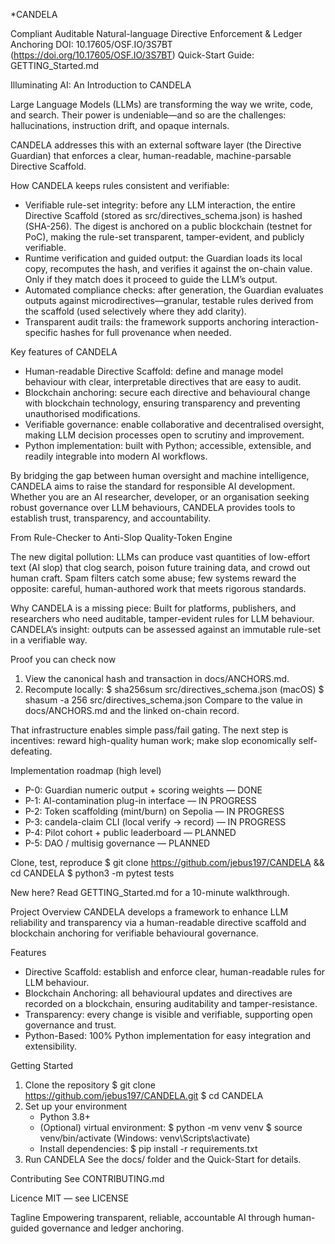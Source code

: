 *CANDELA

Compliant Auditable Natural-language Directive Enforcement & Ledger Anchoring
DOI: 10.17605/OSF.IO/3S7BT (https://doi.org/10.17605/OSF.IO/3S7BT)
Quick-Start Guide: GETTING_Started.md

Illuminating AI: An Introduction to CANDELA

Large Language Models (LLMs) are transforming the way we write, code, and search. Their power is undeniable—and so are the challenges: hallucinations, instruction drift, and opaque internals.

CANDELA addresses this with an external software layer (the Directive Guardian) that enforces a clear, human-readable, machine-parsable Directive Scaffold.

How CANDELA keeps rules consistent and verifiable:

- Verifiable rule-set integrity: before any LLM interaction, the entire Directive Scaffold (stored as src/directives_schema.json) is hashed (SHA-256). The digest is anchored on a public blockchain (testnet for PoC), making the rule-set transparent, tamper-evident, and publicly verifiable.
- Runtime verification and guided output: the Guardian loads its local copy, recomputes the hash, and verifies it against the on-chain value. Only if they match does it proceed to guide the LLM’s output.
- Automated compliance checks: after generation, the Guardian evaluates outputs against microdirectives—granular, testable rules derived from the scaffold (used selectively where they add clarity).
- Transparent audit trails: the framework supports anchoring interaction-specific hashes for full provenance when needed.

Key features of CANDELA

- Human-readable Directive Scaffold: define and manage model behaviour with clear, interpretable directives that are easy to audit.
- Blockchain anchoring: secure each directive and behavioural change with blockchain technology, ensuring transparency and preventing unauthorised modifications.
- Verifiable governance: enable collaborative and decentralised oversight, making LLM decision processes open to scrutiny and improvement.
- Python implementation: built with Python; accessible, extensible, and readily integrable into modern AI workflows.

By bridging the gap between human oversight and machine intelligence, CANDELA aims to raise the standard for responsible AI development. Whether you are an AI researcher, developer, or an organisation seeking robust governance over LLM behaviours, CANDELA provides tools to establish trust, transparency, and accountability.

From Rule-Checker to Anti-Slop Quality-Token Engine

The new digital pollution:
LLMs can produce vast quantities of low-effort text (AI slop) that clog search, poison future training data, and crowd out human craft. Spam filters catch some abuse; few systems reward the opposite: careful, human-authored work that meets rigorous standards.

Why CANDELA is a missing piece:
Built for platforms, publishers, and researchers who need auditable, tamper-evident rules for LLM behaviour. CANDELA’s insight: outputs can be assessed against an immutable rule-set in a verifiable way.

Proof you can check now
1) View the canonical hash and transaction in docs/ANCHORS.md.
2) Recompute locally:
   $ sha256sum src/directives_schema.json
   (macOS) $ shasum -a 256 src/directives_schema.json
   Compare to the value in docs/ANCHORS.md and the linked on-chain record.

That infrastructure enables simple pass/fail gating. The next step is incentives: reward high-quality human work; make slop economically self-defeating.

Implementation roadmap (high level)
- P-0: Guardian numeric output + scoring weights — DONE
- P-1: AI-contamination plug-in interface — IN PROGRESS
- P-2: Token scaffolding (mint/burn) on Sepolia — IN PROGRESS
- P-3: candela-claim CLI (local verify -> record) — IN PROGRESS
- P-4: Pilot cohort + public leaderboard — PLANNED
- P-5: DAO / multisig governance — PLANNED

Clone, test, reproduce
$ git clone https://github.com/jebus197/CANDELA && cd CANDELA
$ python3 -m pytest tests

New here? Read GETTING_Started.md for a 10-minute walkthrough.

Project Overview
CANDELA develops a framework to enhance LLM reliability and transparency via a human-readable directive scaffold and blockchain anchoring for verifiable behavioural governance.

Features
- Directive Scaffold: establish and enforce clear, human-readable rules for LLM behaviour.
- Blockchain Anchoring: all behavioural updates and directives are recorded on a blockchain, ensuring auditability and tamper-resistance.
- Transparency: every change is visible and verifiable, supporting open governance and trust.
- Python-Based: 100% Python implementation for easy integration and extensibility.

Getting Started
1) Clone the repository
   $ git clone https://github.com/jebus197/CANDELA.git
   $ cd CANDELA
2) Set up your environment
   - Python 3.8+
   - (Optional) virtual environment:
     $ python -m venv venv
     $ source venv/bin/activate   (Windows: venv\Scripts\activate)
   - Install dependencies:
     $ pip install -r requirements.txt
3) Run CANDELA
   See the docs/ folder and the Quick-Start for details.

Contributing
See CONTRIBUTING.md

Licence
MIT — see LICENSE

Tagline
Empowering transparent, reliable, accountable AI through human-guided governance and ledger anchoring.
